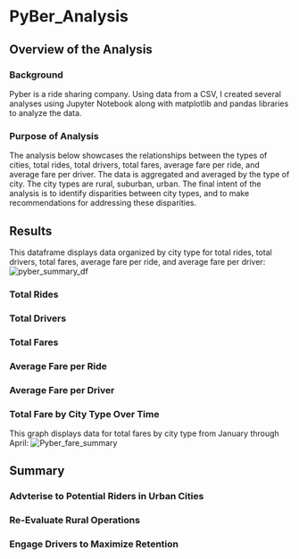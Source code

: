 # PyBer_Analysis

## Overview of the Analysis

### Background
Pyber is a ride sharing company. Using data from a CSV, I created several analyses using Jupyter Notebook along with matplotlib and pandas libraries to analyze the data.

### Purpose of Analysis
The analysis below showcases the relationships between the types of cities, total rides, total drivers, total fares, average fare per ride, and average fare per driver. The data is aggregated and averaged by the type of city. The city types are rural, suburban, urban. The final intent of the analysis is to identify disparities between city types, and to make recommendations for addressing these disparities.

## Results
This dataframe displays data organized by city type for total rides, total drivers, total fares, average fare per ride, and average fare per driver:
![pyber_summary_df](https://user-images.githubusercontent.com/24308495/138629339-d1910a7f-adb4-4b9f-aaf0-a060885d8802.PNG)

### Total Rides

### Total Drivers

### Total Fares

### Average Fare per Ride

### Average Fare per Driver

### Total Fare by City Type Over Time
This graph displays data for total fares by city type from January through April:
![Pyber_fare_summary](https://user-images.githubusercontent.com/24308495/138630005-b6c91af1-ca54-4eff-b7b8-c921efd84a0c.png)


## Summary

### Advterise to Potential Riders in Urban Cities

### Re-Evaluate Rural Operations

### Engage Drivers to Maximize Retention
